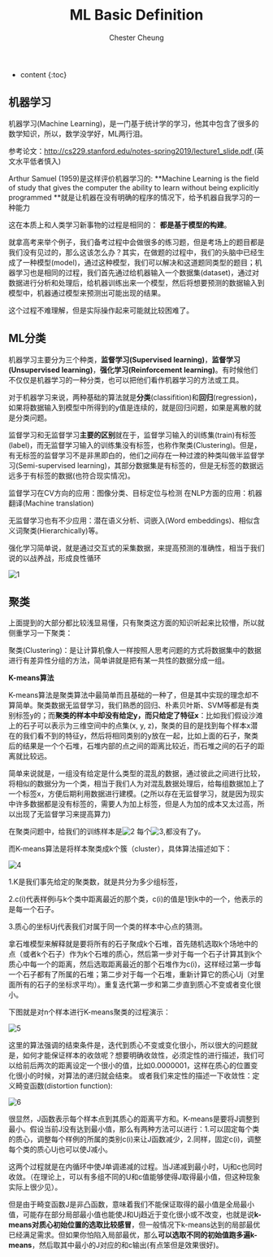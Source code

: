 ﻿---
layout: post
title:  "ML Basic Definition"
categories: Machine Learning
tags: ML
author: Chester Cheung
---

* content
{:toc}


## 机器学习

机器学习(Machine Learning)，是一门基于统计学的学习，他其中包含了很多的数学知识，所以，数学没学好，ML两行泪。



参考论文：[http://cs229.stanford.edu/notes-spring2019/lecture1_slide.pdf
](http://cs229.stanford.edu/notes-spring2019/lecture1_slide.pdf)(英文水平低者慎入)



Arthur Samuel (1959)是这样评价机器学习的: **Machine Learning is the field of study that gives the computer the ability to learn without being explicitly programmed
**就是让机器在没有明确的程序的情况下，给予机器自我学习的一种能力



这在本质上和人类学习新事物的过程是相同的： **都是基于模型的构建**。



就拿高考来举个例子，我们备考过程中会做很多的练习题，但是考场上的题目都是我们没有见过的，那么这该怎么办？其实，在做题的过程中，我们的头脑中已经生成了一种模型(model)，通过这种模型，我们可以解决和这道题同类型的题目；机器学习也是相同的过程，我们首先通过给机器输入一个数据集(dataset)，通过对数据进行分析和处理后，给机器训练出来一个模型，然后将想要预测的数据输入到模型中，机器通过模型来预测出可能出现的结果。

这个过程不难理解，但是实际操作起来可能就比较困难了。



## ML分类



机器学习主要分为三个种类，**监督学习(Supervised learning)**，**监督学习(Unsupervised learning)**，**强化学习(Reinforcement learning)**。有时候他们不仅仅是机器学习的一种分类，也可以把他们看作机器学习的方法或工具。



对于机器学习来说，两种基础的算法就是**分类**(classifition)和**回归**(regression)，如果将数据输入到模型中所得到的y值是连续的，就是回归问题，如果是离散的就是分类问题。



监督学习和无监督学习**主要的区别**就在于，监督学习输入的训练集(train)有标签(label)，而无监督学习输入的训练集没有标签，也称作聚类(Clustering)。但是，有无标签的监督学习不是非黑即白的，他们之间存在一种过渡的种类叫做半监督学习(Semi-supervised learning)，其部分数据集是有标签的，但是无标签的数据远远多于有标签的数据(也符合现实情况)。



监督学习在CV方向的应用：图像分类、目标定位与检测
在NLP方面的应用：机器翻译(Machine translation)



无监督学习也有不少应用：潜在语义分析、词嵌入(Word embeddings)、相似含义词聚类(Hierarchically)等。



强化学习简单说，就是通过交互式的采集数据，来提高预测的准确性，相当于我们说的以战养战，形成良性循环

![1](https://img-blog.csdnimg.cn/20190424180955186.png?x-oss-process=image/watermark,type_ZmFuZ3poZW5naGVpdGk,shadow_10,text_aHR0cHM6Ly9ibG9nLmNzZG4ubmV0L3dlaXhpbl80NDM5MDE0NQ==,size_16,color_FFFFFF,t_70)

## 聚类



上面提到的大部分都比较浅显易懂，只有聚类这方面的知识听起来比较懵，所以就侧重学习一下聚类：



聚类(Clustering)：是让计算机像人一样按照人思考问题的方式将数据集中的数据进行有差异性分组的方法，简单讲就是把有某一共性的数据分成一组。



**K-means算法**



K-means算法是聚类算法中最简单而且基础的一种了，但是其中实现的理念却不算简单。聚类数据无监督学习，我们熟悉的回归、朴素贝叶斯、SVM等都是有类别标签y的；而**聚类的样本中却没有给定y，而只给定了特征x**：比如我们假设沙滩上的石子可以表示为三维空间中的点集(x, y, z)，聚类的目的是找到每个样本x潜在的我们看不到的特征y，然后将相同类别的y放在一起，比如上面的石子，聚类后的结果是一个个石堆，石堆内部的点之间的距离比较近，而石堆之间的石子的距离就比较远。



简单来说就是，一组没有给定是什么类型的混乱的数据，通过彼此之间进行比较，将相似的数据分为一个类，相当于我们人为对混乱数据处理后，给每组数据加上了一个标签x，方便后期利用数据进行建模。(之所以存在无监督学习，就是因为现实中许多数据都是没有标签的，需要人为加上标签，但是人为加的成本又太过高，所以出现了无监督学习来提高算力)

在聚类问题中，给我们的训练样本是![2](https://img-blog.csdnimg.cn/20190425004423676.png) 每个![3](https://img-blog.csdnimg.cn/20190425004448441.png),都没有了y。

而K-means算法是将样本聚类成k个簇（cluster），具体算法描述如下：

![4](https://img-blog.csdnimg.cn/20190425004540533.png?x-oss-process=image/watermark,type_ZmFuZ3poZW5naGVpdGk,shadow_10,text_aHR0cHM6Ly9ibG9nLmNzZG4ubmV0L3dlaXhpbl80NDM5MDE0NQ==,size_16,color_FFFFFF,t_70)

1.K是我们事先给定的聚类数，就是共分为多少组标签，


2.c(i)代表样例i与k个类中距离最近的那个类，c(i)的值是1到k中的一个，他表示的是每一个石子。


3.质心的坐标Uj代表我们对属于同一个类的样本中心点的猜测。

拿石堆模型来解释就是要将所有的石子聚成k个石堆，首先随机选取k个场地中的点（或者k个石子）作为k个石堆的质心，然后第一步对于每一个石子计算其到k个质心中每一个的距离，然后选取距离最近的那个石堆作为c(i)，这样经过第一步每一个石子都有了所属的石堆；第二步对于每一个石堆，重新计算它的质心Uj（对里面所有的石子的坐标求平均）。重复迭代第一步和第二步直到质心不变或者变化很小。



下图就是对n个样本进行K-means聚类的过程演示：

![5](https://img-blog.csdnimg.cn/20190425010546840.png?x-oss-process=image/watermark,type_ZmFuZ3poZW5naGVpdGk,shadow_10,text_aHR0cHM6Ly9ibG9nLmNzZG4ubmV0L3dlaXhpbl80NDM5MDE0NQ==,size_16,color_FFFFFF,t_70)

这里的算法强调的结束条件是，迭代到质心不变或变化很小，所以很大的问题就是，如何才能保证样本的收敛呢？想要明确收敛性，必须定性的进行描述，我们可以给前后两次的距离设定一个很小的值，比如0.0000001，这样在质心的位置变化很小的时候，对算法的递归就会结束。
或者我们来定性的描述一下收敛性：定义畸变函数(distortion function):

![6](https://img-blog.csdnimg.cn/20190425182924960.png)

很显然，J函数表示每个样本点到其质心的距离平方和。K-means是要将J调整到最小。假设当前J没有达到最小值，那么有两种方法可以进行：1.可以固定每个类的质心，调整每个样例的所属的类别c(i)来让J函数减少，2.同样，固定c(i)，调整每个类的质心Uj也可以使J减小。


这两个过程就是在内循环中使J单调递减的过程。当J递减到最小时，Uj和c也同时收敛。（在理论上，可以有多组不同的U和c值能够使得J取得最小值，但这种现象实际上很少见）。



但是由于畸变函数J是非凸函数，意味着我们不能保证取得的最小值是全局最小值，可能存在部分局部最小值也能使J和Uj趋近于变化很小或不改变，也就是说**k-means对质心初始位置的选取比较感冒**，但一般情况下k-means达到的局部最优已经满足需求。但如果你怕陷入局部最优，那么**可以选取不同的初始值跑多遍k-means**，然后取其中最小的J对应的和c输出(有点笨但是效果很好)。